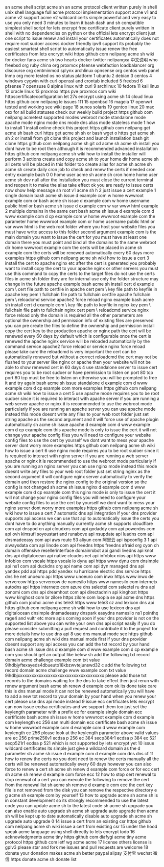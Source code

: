 an acme shell script acme sh an acme protocol client written purely in shell unix shell language full acme protocol implementation support acme v1 and acme v2 support acme v2 wildcard certs simple powerful and very easy to use you only need 3 minutes to learn it bash dash and sh compatible simplest shell script for lets encrypt free certificate client purely written in shell with no dependencies on python or the official lets encrypt client just one script to issue renew and install your certificates automatically does not require root sudoer access docker friendly ipv6 support its probably the easiest smartest shell script to automatically issue renew the free certificates from lets encrypt wiki https github com neilpang acme sh wiki for docker fans acme sh two hearts docker twitter neilpangxa 中文说明 who freebsd org ruby china org proxmox pfsense webfaction loadbalancer org discourse org centminmod splynx archlinux opnsense org centos web panel lnmp org more tested os no status platform 1 ubuntu 2 debian 3 centos 4 windows cygwin with curl openssl and crontab included 5 freebsd 6 pfsense 7 opensuse 8 alpine linux with curl 9 archlinux 10 fedora 11 kali linux 12 oracle linux 13 proxmox https pve proxmox com wiki httpscertificateconfiguration let 27s encrypt using acme sh 14 cloud linux https github com neilpang le issues 111 15 openbsd 16 mageia 17 openwrt tested and working see wiki page 18 sunos solaris 19 gentoo linux 20 mac osx for all build statuses check our weekly build project https github com neilpang acmetest supported modes webroot mode standalone mode apache mode nginx mode dns mode dns alias mode stateless mode 1 how to install 1 install online check this project https github com neilpang get acme sh bash curl https get acme sh sh or bash wget o https get acme sh sh 2 or install from git clone this project and launch installation bash git clone https github com neilpang acme sh git cd acme sh acme sh install you dont have to be root then although it is recommended advanced installation https github com neilpang acme sh wiki how to install the installer will perform 3 actions create and copy acme sh to your home dir home acme sh all certs will be placed in this folder too create alias for acme sh acme sh acme sh create daily cron job to check and renew the certs if needed cron entry example bash 0 0 home user acme sh acme sh cron home home user acme sh dev null after the installation you must close the current terminal and reopen it to make the alias take effect ok you are ready to issue certs now show help message sh root v1 acme sh h 2 just issue a cert example 1 single domain bash acme sh issue d example com w home wwwroot example com or bash acme sh issue d example com w home username public html or bash acme sh issue d example com w var www html example 2 multiple domains in the same cert bash acme sh issue d example com d www example com d cp example com w home wwwroot example com the parameter home wwwroot example com or home username public html or var www html is the web root folder where you host your website files you must have write access to this folder second argument example com is the main domain you want to issue the cert for you must have at least one domain there you must point and bind all the domains to the same webroot dir home wwwroot example com the certs will be placed in acme sh example com the certs will be renewed automatically every 60 days more examples https github com neilpang acme sh wiki how to issue a cert 3 install the cert to apache nginx etc after the cert is generated you probably want to install copy the cert to your apache nginx or other servers you must use this command to copy the certs to the target files do not use the certs files in acme sh folder they are for internal use only the folder structure may change in the future apache example bash acme sh install cert d example com \ cert file path to certfile in apache cert pem \ key file path to keyfile in apache key pem \ fullchain file path to fullchain certfile apache fullchain pem \ reloadcmd service apache2 force reload nginx example bash acme sh install cert d example com \ key file path to keyfile in nginx key pem \ fullchain file path to fullchain nginx cert pem \ reloadcmd service nginx force reload only the domain is required all the other parameters are optional the ownership and permission info of existing files are preserved you can pre create the files to define the ownership and permission install copy the cert key to the production apache or nginx path the cert will be renewed every 60 days by default which is configurable once the cert is renewed the apache nginx service will be reloaded automatically by the command service apache2 force reload or service nginx force reload please take care the reloadcmd is very important the cert can be automatically renewed but without a correct reloadcmd the cert may not be flushed to your server like nginx or apache then your website will not be able to show renewed cert in 60 days 4 use standalone server to issue cert requires you to be root sudoer or have permission to listen on port 80 tcp port 80 tcp must be free to listen on otherwise you will be prompted to free it and try again bash acme sh issue standalone d example com d www example com d cp example com more examples https github com neilpang acme sh wiki how to issue a cert 5 use apache mode requires you to be root sudoer since it is required to interact with apache server if you are running a web server apache or nginx it is recommended to use the webroot mode particularly if you are running an apache server you can use apache mode instead this mode doesnt write any files to your web root folder just set string apache as the second argument and it will force use of apache plugin automatically sh acme sh issue apache d example com d www example com d cp example com this apache mode is only to issue the cert it will not change your apache config files you will need to configure your website config files to use the cert by yourself we dont want to mess your apache server dont worry more examples https github com neilpang acme sh wiki how to issue a cert 6 use nginx mode requires you to be root sudoer since it is required to interact with nginx server if you are running a web server apache or nginx it is recommended to use the webroot mode particularly if you are running an nginx server you can use nginx mode instead this mode doesnt write any files to your web root folder just set string nginx as the second argument it will configure nginx server automatically to verify the domain and then restore the nginx config to the original version so the config is not changed sh acme sh issue nginx d example com d www example com d cp example com this nginx mode is only to issue the cert it will not change your nginx config files you will need to configure your website config files to use the cert by yourself we dont want to mess your nginx server dont worry more examples https github com neilpang acme sh wiki how to issue a cert 7 automatic dns api integration if your dns provider supports api access we can use that api to automatically issue the certs you dont have to do anything manually currently acme sh supports cloudflare com api dnspod cn api cloudxns com api godaddy com api powerdns com api ovh kimsufi soyoustart and runabove api nsupdate api luadns com api dnsmadeeasy com api aws route 53 aliyun com 阿里云 api ispconfig 3 1 api alwaysdata com api linode com api freedns https freedns afraid org cyon ch domain offensive resellerinterface domainrobot api gandi livedns api knot dns api digitalocean api native cloudns net api infoblox nios api https www infoblox com vscale https vscale io dynu api https www dynu com dnsimple api ns1 com api duckdns org api name com api dyn managed dns api yandex pdd api https pdd yandex ru hurricane electric dns service https dns he net unoeuro api https www unoeuro com inwx https www inwx de servercow https servercow de namesilo https www namesilo com internetx autodns api https internetx com azure dns selectel com selectel ru dns api zonomi com dns api dreamhost com api directadmin api kinghost https www kinghost com br zilore https zilore com loopia se api acme dns https github com joohoi acme dns tele3 https www tele3 cz and lexicon dns api https github com neilpang acme sh wiki how to use lexicon dns api digitalocean dnsimple dnsmadeeasy dnspark easydns namesilo ns1 pointhq rage4 and vultr etc more apis coming soon if your dns provider is not on the supported list above you can write your own dns api script easily if you do please consider submitting a pull request and contribute it to the project for more details how to use dns api 8 use dns manual mode see https github com neilpang acme sh wiki dns manual mode first if your dns provider doesnt support any api access you can add the txt record by your hand bash acme sh issue dns d example com d www example com d cp example com you should get an output like below sh add the following txt record domain acme challenge example com txt value 9ihdbjyftexayeds4dbueuto18kbzwvtejunswd32 c add the following txt record domain acme challenge www example com txt value 9ihdbjxxxxxxxxxxxxxxxxxxxxxxxxxxxxxxxxxxxxx please add those txt records to the domains waiting for the dns to take effect then just rerun with renew argument bash acme sh renew d example com ok its done take care this is dns manual mode it can not be renewed automatically you will have to add a new txt record to your domain by your hand when you renew your cert please use dns api mode instead 9 issue ecc certificates lets encrypt can now issue ecdsa certificates and we support them too just set the keylength parameter with a prefix ec for example single domain ecc certificate bash acme sh issue w home wwwroot example com d example com keylength ec 256 san multi domain ecc certificate bash acme sh issue w home wwwroot example com d example com d www example com keylength ec 256 please look at the keylength parameter above valid values are ec 256 prime256v1 ecdsa p 256 ec 384 secp384r1 ecdsa p 384 ec 521 secp521r1 ecdsa p 521 which is not supported by lets encrypt yet 10 issue wildcard certificates its simple just give a wildcard domain as the d parameter sh acme sh issue d example com d example com dns dns cf 11 how to renew the certs no you dont need to renew the certs manually all the certs will be renewed automatically every 60 days however you can also force to renew a cert sh acme sh renew d example com force or for ecc cert sh acme sh renew d example com force ecc 12 how to stop cert renewal to stop renewal of a cert you can execute the following to remove the cert from the renewal list sh acme sh remove d example com ecc the cert key file is not removed from the disk you can remove the respective directory e g acme sh example com by yourself 13 how to upgrade acme sh acme sh is in constant development so its strongly recommended to use the latest code you can update acme sh to the latest code sh acme sh upgrade you can also enable auto upgrade sh acme sh upgrade auto upgrade then acme sh will be kept up to date automatically disable auto upgrade sh acme sh upgrade auto upgrade 0 14 issue a cert from an existing csr https github com neilpang acme sh wiki issue a cert from existing csr 15 under the hood speak acme language using shell directly to lets encrypt todo 16 acknowledgments acme tiny https github com diafygi acme tiny acme protocol https github com ietf wg acme acme 17 license others license is gplv3 please star and fork me issues and pull requests are welcome 18 donate your donation makes acme sh better paypal alipay 支付宝 wechat 微信 https donate acme sh donate list